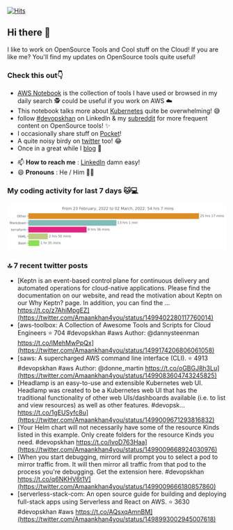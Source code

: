 [![Hits](https://hits.seeyoufarm.com/api/count/incr/badge.svg?url=https%3A%2F%2Fgithub.com%2Fakhan4u%2Fhit-counter&count_bg=%2379C83D&title_bg=%23555555&icon=&icon_color=%23E7E7E7&title=visits&edge_flat=false)](https://hits.seeyoufarm.com)

## Hi there 👋

I like to work on OpenSource Tools and Cool stuff on the Cloud! If you are like me? You'll find my updates on OpenSource tools quite useful!

### Check this out👇

* [AWS Notebook](https://histre.com/public/notebooks/dnllyanu/aws/) is the collection of tools I have used or browsed in my daily search 🕵️ could be useful if you work on AWS ☁️
* This notebook talks more about [Kubernetes](https://histre.com/public/notebooks/6uxdvo3y/kubernetes/) quite be overwhelming! 😅
* follow [#devopskhan](https://www.linkedin.com/feed/hashtag/devopskhan/) on LinkedIn & my [subreddit](https://www.reddit.com/r/devopskhan/) for more frequent content on OpenSource tools! ✨
* I occasionally share stuff on [Pocket](https://getpocket.com/@ej6g8d1dp2829A16a9Tf5d4T6bAMp3d8791rejDe86yem3bm4e14ex4fT4dluk29)!
* A quite noisy birdy on [twitter](https://twitter.com/Amaankhan4you) too! 😂
* Once in a great while I [blog](https://linuxparrot.com/) 😬


- 📫 **How to reach me** : [LinkedIn](https://www.linkedin.com/in/amaan-khan-linux-ninja) damn easy!
- 😄 **Pronouns** : He / Him 🤷‍♂️

### My coding activity for last 7 days 🐱💻

<img src="https://github.com/akhan4u/akhan4u/blob/main/images/stat.svg" alt="Amaan's Wakatime Activity!"/>

### 🔝 7 recent twitter posts
<!-- DEVDOJO:START -->
- [Keptn is an event-based control plane for continuous delivery and automated operations for cloud-native applications. Please find the documentation on our website, and read the motivation about Keptn on our Why Keptn? page. In addition, you can find the … https://t.co/z7AhiMpgEZ](https://twitter.com/Amaankhan4you/status/1499402280117760014)
- [aws-toolbox: A Collection of Awesome Tools and Scripts for Cloud Engineers
⭐️ 704
#devopskhan #aws
Author: @dannysteenman
https://t.co/lMehMwPpQx](https://twitter.com/Amaankhan4you/status/1499174206806061058)
- [saws: A supercharged AWS command line interface &lpar;CLI&rpar;.
⭐️ 4913
#devopskhan #aws
Author: @donne_martin
https://t.co/oGBGJ8h3Lu](https://twitter.com/Amaankhan4you/status/1499083604743245825)
- [Headlamp is an easy-to-use and extensible Kubernetes web UI. Headlamp was created to be a Kubernetes web UI that has the traditional functionality of other web UIs/dashboards available &lpar;i.e. to list and view resources&rpar; as well as other features. #devopsk… https://t.co/1gEUSyfc8u](https://twitter.com/Amaankhan4you/status/1499009671293816832)
- [Your Helm chart will not necessarily have some of the resource Kinds listed in this example. Only create folders for the resource Kinds you need. #devopskhan https://t.co/lvoD763Haa](https://twitter.com/Amaankhan4you/status/1499009668924030976)
- [When you start debugging, mirrord will prompt you to select a pod to mirror traffic from. It will then mirror all traffic from that pod to the process you&#39;re debugging. Get the extension here. #devopskhan https://t.co/q6NKHV6t1V](https://twitter.com/Amaankhan4you/status/1499009666180857860)
- [serverless-stack-com: An open source guide for building and deploying full-stack apps using Serverless and React on AWS.
⭐️ 3630
#devopskhan #aws
https://t.co/AQsxqAmnBM](https://twitter.com/Amaankhan4you/status/1498993002945007618)
<!-- DEVDOJO:END -->

<!-- ![Amaan's GitHub stats](https://github-readme-stats.vercel.app/api?username=akhan4u&count_private=true&show_icons=true&hide=contribs) -->

